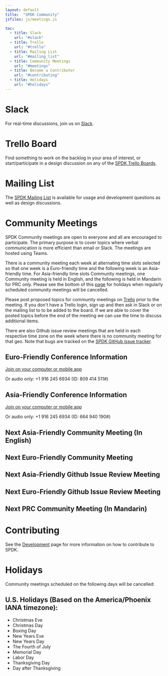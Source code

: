 ```yaml
---
layout: default
title:  "SPDK Community"
jsfiles: js/meetings.js

toc:
  - title: Slack
    url: "#slack"
  - title: Trello
    url: "#trello"
  - title: Mailing List
    url: "#mailing_list"
  - title: Community Meetings
    url: "#meetings"
  - title: Become a Contributor
    url: "#contributing"
  - title: Holidays
    url: "#holidays"
---
```


<a id="slack"></a>
# Slack

For real-time discussions, join us on [Slack](https://join.slack.com/t/spdk-team/shared_invite/enQtNzg2NTgxNTgzNzEyLWQ2Y2NmOGFkN2FlYjczMWY1ZDZiMzFjZTI4ZGIyZDc0YTA3ZjE5YWQ3MGVjYzI1MTg0OGYzMjFhZDczZDYwZmY).

<a id="trello"></a>
# Trello Board

Find something to work on the backlog in your area of interest, or start/participate in a design discussion on any of the [SPDK Trello Boards](../trello/).

<a id="mailing_list"></a>
# Mailing List

The
[SPDK Mailing List](https://lists.01.org/hyperkitty/list/spdk@lists.01.org/) is
available for usage and development questions as well as design discussions.

<a id="meetings"></a>
# Community Meetings

SPDK Community meetings are open to everyone and all are encouraged to
participate. The primary purpose is to cover topics where verbal communication
is more efficient than email or Slack. The meetings are hosted using Teams.

There is a community meeting each week at alternating time slots selected so
that one week is a Euro-friendly time and the following week is an
Asia-friendly time. For Asia-friendly time slots Community meetings, one Community
meeting is held in English, and the following is held in Mandarin for PRC only.
Please see the bottom of this [page](#holidays) for holidays when regularly
scheduled community meetings will be cancelled.

Please post proposed topics for community meetings on [Trello](https://trello.com/b/DvM7XayJ)
prior to the meeting. If you don't have a Trello login, sign up and then ask in Slack
or on the mailing list to to be added to the board. If we are able to cover
the posted topics before the end of the meeting we can use the time to discuss
additional items.

There are also Github issue review meetings that are held in each respective time zone on the
week where there is no community meeting for that geo. Note that bugs are tracked on the [SPDK GitHub issue tracker](https://github.com/spdk/spdk/issues).

## Euro-Friendly Conference Information

[Join on your computer or mobile app](https://teams.microsoft.com/l/meetup-join/19%3ameeting_ZDBmZDAyNTktYzA0Zi00NTIxLTg1OWEtZWY2N2NkNDcwZDdm%40thread.v2/0?context=%7b%22Tid%22%3a%2246c98d88-e344-4ed4-8496-4ed7712e255d%22%2c%22Oid%22%3a%22179d2293-79dc-4f8e-8f1f-3f881e309cb5%22%7d)

Or audio only: +1 916 245 6934 (ID: 809 414 511#)

## Asia-Friendly Conference Information

[Join on your computer or mobile app](https://teams.microsoft.com/l/meetup-join/19%3ameeting_MDQ5NGU2MmQtNjU1NC00YTNlLTkwMGQtZjIzNDU1MWZhNTEy%40thread.v2/0?context=%7b%22Tid%22%3a%2246c98d88-e344-4ed4-8496-4ed7712e255d%22%2c%22Oid%22%3a%22179d2293-79dc-4f8e-8f1f-3f881e309cb5%22%7d)

Or audio only: +1 916 245 6934 (ID: 664 940 190#)

## Next Asia-Friendly Community Meeting (In English)
<div id="asia-mtg"></div>

## Next Euro-Friendly Community Meeting
<div id="euro-mtg"></div>

## Next Asia-Friendly Github Issue Review Meeting
<div id="asia-bug-mtg"></div>

## Next Euro-Friendly Github Issue Review Meeting
<div id="euro-bug-mtg"></div>

## Next PRC Community Meeting (In Mandarin)
<div id="asia-prc-mtg"></div>

<a id="contributing"></a>
# Contributing

See the [Development](/development/) page for more information on how to contribute to SPDK.

<a id="holidays"></a>
# Holidays

Community meetings scheduled on the following days will be cancelled:

## U.S. Holidays (Based on the America/Phoenix IANA timezone):

* Christmas Eve
* Christmas Day
* Boxing Day
* New Years Eve
* New Years Day
* The Fourth of July
* Memorial Day
* Labor Day
* Thanksgiving Day
* Day after Thanksgiving
